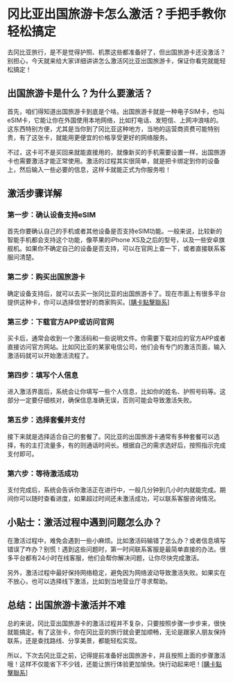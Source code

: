 # 冈比亚出国旅游卡怎么激活？手把手教你轻松搞定

去冈比亚旅行，是不是觉得护照、机票这些都准备好了，但出国旅游卡还没激活？别担心，今天就来给大家详细讲讲怎么激活冈比亚出国旅游卡，保证你看完就能轻松搞定！

## 出国旅游卡是什么？为什么要激活？

首先，咱们得知道出国旅游卡到底是个啥。出国旅游卡就是一种电子SIM卡，也叫eSIM卡，它能让你在外国使用本地网络，比如打电话、发短信、上网冲浪啥的。这东西特别方便，尤其是当你到了冈比亚这种地方，当地的运营商资费可能特别贵，有了这张卡，就能用更便宜的价格享受更好的网络服务。

不过，这卡可不是买回来就能直接用的，就像新买的手机需要设置一样，出国旅游卡也需要激活才能正常使用。激活的过程其实很简单，就是把卡绑定到你的设备上，然后输入一些必要的信息，这样卡就能正式为你服务啦！

## 激活步骤详解

### 第一步：确认设备支持eSIM

首先你要确认自己的手机或者其他设备是否支持eSIM功能。一般来说，比较新的智能手机都会支持这个功能，像苹果的iPhone XS及之后的型号，以及一些安卓旗舰机。如果你不确定自己的设备是否支持，可以在官网上查一下，或者直接联系客服问清楚。

### 第二步：购买出国旅游卡

确定设备支持后，就可以去买一张冈比亚的出国旅游卡了。现在市面上有很多平台提供这种卡，你可以选择信誉好的商家购买。[[購卡點擊聯系](https://t.me/s/esim1088)]

### 第三步：下载官方APP或访问官网

买卡后，通常会收到一个激活码和一些说明文件。你需要下载对应的官方APP或者直接访问官方网站。比如冈比亚的某家电信公司，他们会有专门的激活页面，输入激活码就可以开始激活流程了。

### 第四步：填写个人信息

进入激活界面后，系统会让你填写一些个人信息，比如你的姓名、护照号码等。这部分一定要仔细核对，确保信息准确无误，否则可能会导致激活失败。

### 第五步：选择套餐并支付

接下来就是选择适合自己的套餐了。冈比亚的出国旅游卡通常有多种套餐可以选择，有的主打流量多，有的则通话时间长。根据自己的需求选好后，按照指示完成支付即可。

### 第六步：等待激活成功

支付完成后，系统会告诉你激活正在进行中，一般几分钟到几小时内就能完成。期间你可以随时查看进度，如果超过时间还未激活成功，可以联系客服咨询情况。

## 小贴士：激活过程中遇到问题怎么办？

在激活过程中，难免会遇到一些小麻烦。比如激活码输错了怎么办？或者信息填写错误了咋办？别慌！遇到这些问题时，第一时间联系客服是最简单直接的办法。很多平台都有24小时在线客服，他们会帮你解决问题，让你尽快完成激活。

另外，激活过程中最好保持网络稳定，避免因为网络波动导致激活失败。如果实在不放心，也可以选择线下激活，比如到当地营业厅寻求帮助。

## 总结：出国旅游卡激活并不难

总的来说，冈比亚出国旅游卡的激活过程并不复杂，只要按照步骤一步步来，很快就能搞定。有了这张卡，你在冈比亚的旅行就会更加顺畅，无论是跟家人朋友保持联系，还是查找路线、分享美景，都能轻松实现。

所以，下次去冈比亚之前，记得提前准备好出国旅游卡，并且按照上面的步骤激活哦！这样不仅能省下不少钱，还能让旅行体验更加愉快。快行动起来吧！[[購卡點擊聯系](https://t.me/s/esim1088)]